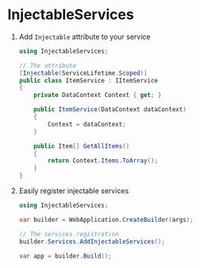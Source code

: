 # InjectableServices

1. Add `Injectable` attribute to your service

   ```cs
   using InjectableServices;

   // The attribute
   [Injectable(ServiceLifetime.Scoped)]
   public class ItemService : IItemService
   {
       private DataContext Context { get; }

       public ItemService(DataContext dataContext)
       {
           Context = dataContext;
       }

       public Item[] GetAllItems()
       {
           return Context.Items.ToArray();
       }
   }
   ```

1. Easily register injectable services

   ```cs
   using InjectableServices;

   var builder = WebApplication.CreateBuilder(args);

   // The services registration
   builder.Services.AddInjectableServices();

   var app = builder.Build();
   ```
